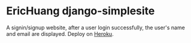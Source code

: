 # EricHuang django-simplesite

A signin/signup website, after a user login successfully, the user's name and email are displayed.
Deploy on [Heroku](https://django-simplesite.herokuapp.com/).

